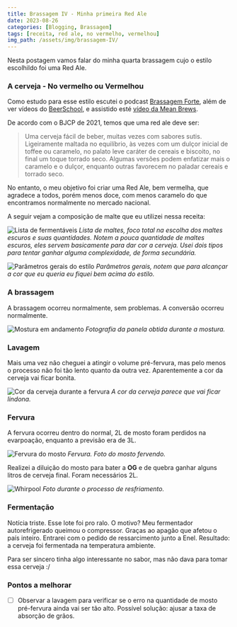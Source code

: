 ```yaml
---
title: Brassagem IV - Minha primeira Red Ale
date: 2023-08-26
categories: [Blogging, Brassagem]
tags: [receita, red ale, no vermelho, vermelhou]
img_path: /assets/img/brassagem-IV/
---
```


Nesta postagem vamos falar do minha quarta brassagem cujo o estilo escolhildo foi uma Red Ale.

### A cerveja - No vermelho ou Vermelhou

 Como estudo para esse estilo escutei o podcast [Brassagem Forte](https://www.brassagemforte.com.br/32-brassando-com-estilo-irish-red-ale/), além de ver vídeos do [BeerSchool](https://www.youtube.com/c/BeerSchool), e assistido esté [vídeo da Mean Brews](https://www.youtube.com/watch?v=xa5Nl1VMWuk).
 
 
De acordo com o  BJCP de 2021, temos que uma red ale deve ser:

>  Uma cerveja fácil de beber, muitas vezes
com sabores sutis. Ligeiramente maltada no equilíbrio, às vezes com um dulçor inicial de toffee ou caramelo, no palato leve
caráter de cereais e biscoito, no final um toque torrado seco.
Algumas versões podem enfatizar mais o caramelo e o dulçor,
enquanto outras favorecem no paladar cereais e torrado seco.

No entanto, o meu objetivo foi criar uma Red Ale, bem vermelha, que agradece a todos, porém menos doce, com menos caramelo do que encontramos normalmente no mercado nacional.

A seguir vejam a composição de malte que eu utilizei nessa receita:

![Lista de fermentáveis](fermentaveis.png)
_Lista de maltes, foco total na escolha dos maltes escuros e suas quantidades. Notem a pouca quantidade de maltes escuros, eles servem basicamente para dar cor a cerveja. Usei dois tipos para tentar ganhar alguma complexidade, de forma secundária._

![Parâmetros gerais do estilo](parametros.png)
_Parâmetros gerais, notem que para alcançar a cor que eu queria eu fiquei bem acima do estilo._

### A brassagem

A brassagem ocorreu normalmente, sem problemas.
A conversão ocorreu normalmente.

![Mostura em andamento](mostura.jpg)
_Fotografia da panela obtida durante a mostura._

### Lavagem

Mais uma vez não cheguei a atingir o volume pré-fervura, mas pelo menos o processo não foi tão lento quanto da outra vez. Aparentemente a cor da cerveja vai ficar bonita.

![Cor da cerveja durante a fervura](cor.jpg)
_A cor da cerveja parece que vai ficar lindona._

### Fervura

A fervura ocorreu dentro do normal, 2L de mosto foram perdidos na evarpoação, enquanto a previsão era de 3L.

![Fervura do mosto ](fervura.jpg)
_Fervura. Foto do mosto fervendo._

Realizei a diluição do mosto para bater a **OG** e de quebra ganhar alguns litros de cerveja final. Foram necessários 2L.

![Whirpool](whirpool.jpg)
_Foto durante o processo de resfriamento._


### Fermentação

Notícia triste. Esse lote foi pro ralo. O motivo? Meu fermentador autorefrigerado queimou o compressor. Graças ao apagão que afetou o país inteiro. Entrarei com o pedido de ressarcimento junto a Enel. Resultado: a cerveja foi fermentada na temperatura ambiente.

Para ser sincero tinha algo interessante no sabor, mas não dava para tomar essa cerveja :/


### Pontos a melhorar

- [ ] Observar a lavagem para verificar se o erro na quantidade de mosto pré-fervura ainda vai ser tão alto. Possível solução: ajusar a taxa de absorção de grãos.

